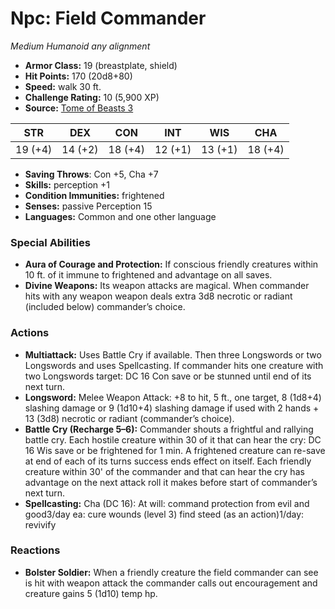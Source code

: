 # Npc: Field Commander

*Medium* *Humanoid* *any alignment*

- **Armor Class:** 19 (breastplate, shield)
- **Hit Points:** 170 (20d8+80)
- **Speed:** walk 30 ft.
- **Challenge Rating:** 10 (5,900 XP)
- **Source:** [Tome of Beasts 3](https://koboldpress.com/kpstore/product/tome-of-beasts-2-for-5th-edition/)

| STR | DEX | CON | INT | WIS | CHA |
| --- | --- | --- | --- | --- | --- |
| 19 (+4) | 14 (+2) | 18 (+4) | 12 (+1) | 13 (+1) | 18 (+4) |

- **Saving Throws**: Con +5, Cha +7
- **Skills:** perception +1
- **Condition Immunities:** frightened
- **Senses:** passive Perception 15
- **Languages:** Common and one other language
### Special Abilities
- **Aura of Courage and Protection:** If conscious friendly creatures within 10 ft. of it immune to frightened and advantage on all saves.
- **Divine Weapons:** Its weapon attacks are magical. When commander hits with any weapon weapon deals extra 3d8 necrotic or radiant (included below) commander’s choice.
### Actions
- **Multiattack:** Uses Battle Cry if available. Then three Longswords or two Longswords and uses Spellcasting. If commander hits one creature with two Longswords target: DC 16 Con save or be stunned until end of its next turn.
- **Longsword:** Melee Weapon Attack: +8 to hit, 5 ft., one target, 8 (1d8+4) slashing damage or 9 (1d10+4) slashing damage if used with 2 hands + 13 (3d8) necrotic or radiant (commander’s choice).
- **Battle Cry (Recharge 5–6):** Commander shouts a frightful and rallying battle cry. Each hostile creature within 30 of it that can hear the cry: DC 16 Wis save or be frightened for 1 min. A frightened creature can re-save at end of each of its turns success ends effect on itself. Each friendly creature within 30' of the commander and that can hear the cry has advantage on the next attack roll it makes before start of commander’s next turn.
- **Spellcasting:** Cha (DC 16): At will: command protection from evil and good3/day ea: cure wounds (level 3) find steed (as an action)1/day: revivify
### Reactions
- **Bolster Soldier:** When a friendly creature the field commander can see is hit with weapon attack the commander calls out encouragement and creature gains 5 (1d10) temp hp.
